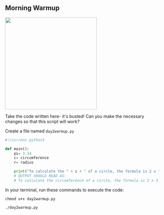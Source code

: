 ## Morning Warmup

<img src="https://i.pinimg.com/474x/88/25/58/882558e89a31afaf4e0d089d7b2fade4.jpg" width="300"/>

Take the code written here- it's busted! Can you make the necessary changes so that this script will work?

Create a file named `day2warmup.py`

```python
#!/usr/env python3

def main():
    pi= 3.14
    c= circumference
    r= radius

    print("To calculate the " + c + " of a circle, the formula is 2 x " + pi + " x " + " r " )
    # OUTPUT SHOULD READ AS:
    # To calculate the circumference of a circle, the formula is 2 x 3.14 x radius

```

In your terminal, run these commands to execute the code:

`chmod u+x day2warmup.py`

`./day2warmup.py`
